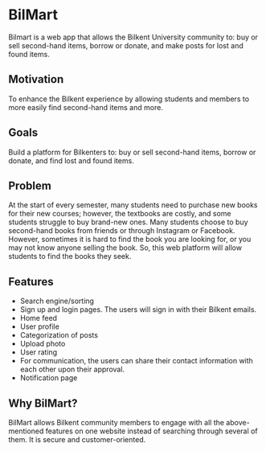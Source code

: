 # BilMart
Bilmart is a web app that allows the Bilkent University community to: buy or sell second-hand items, borrow or donate, and make posts for lost and found items.

## Motivation
To enhance the Bilkent experience by allowing students and members to more easily find second-hand items and more.
## Goals
Build a platform for Bilkenters to: buy or sell second-hand items, borrow or donate, and find lost and found items.
## Problem
At the start of every semester, many students need to purchase new books for their new courses; however, the textbooks are costly, and some students struggle to buy brand-new ones. Many students choose to buy second-hand books from friends or through Instagram or Facebook. However, sometimes it is hard to find the book you are looking for, or you may not know anyone selling the book. So, this web platform will allow students to find the books they seek.
## Features
- Search engine/sorting
- Sign up and login pages. The users will sign in with their Bilkent emails. 
- Home feed
- User profile
- Categorization of posts
- Upload photo
- User rating
- For communication, the users can share their contact information with each other upon their approval.
- Notification page 
## Why BilMart?
BilMart allows Bilkent community members to engage with all the above-mentioned features on one website instead of searching through several of them. It is secure and customer-oriented.
